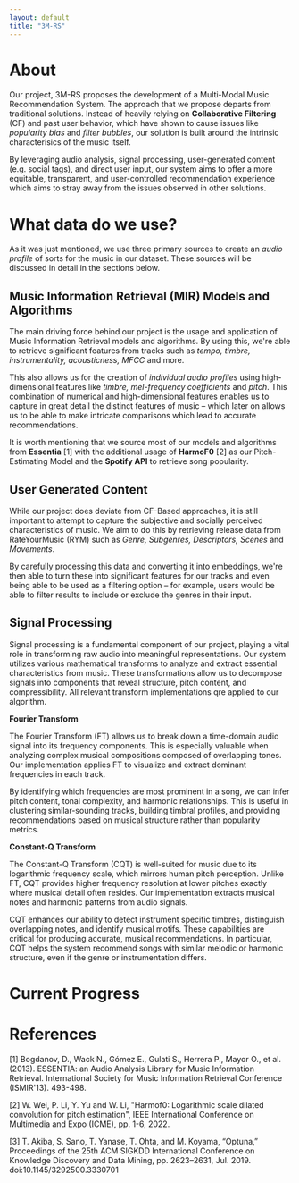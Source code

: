 ```yaml
---
layout: default
title: "3M-RS"
---
```


# About
Our project, 3M-RS proposes the development of a Multi-Modal Music Recommendation System. The approach
that we propose departs from traditional solutions. Instead of heavily relying on **Collaborative Filtering** (CF)
and past user behavior, which have shown to cause issues like _popularity bias_ and _filter bubbles_,
our solution is built around the intrinsic characterisics of the music itself.

By leveraging audio analysis, signal processing, user-generated content (e.g. social tags), and
direct user input, our system aims to offer a more equitable, transparent, and user-controlled recommendation
experience which aims to stray away from the issues observed in other solutions.


# What data do we use?
As it was just mentioned, we use three primary sources to create an _audio profile_ of sorts for
the music in our dataset. These sources will be discussed in detail in the sections below.


## Music Information Retrieval (MIR) Models and Algorithms
The main driving force behind our project is the usage and application of Music Information Retrieval
models and algorithms. By using this, we're able to retrieve significant features from tracks such as
_tempo, timbre, instrumentality, acousticness, MFCC_ and more.

This also allows us for the creation of _individual audio profiles_ using high-dimensional features like
_timbre, mel-frequency coefficients_ and _pitch_. This combination of numerical and high-dimensional features
enables us to capture in great detail the distinct features of music – which later on allows us to be
able to make intricate comparisons which lead to accurate recommendations.

It is worth mentioning that we source most of our models and algorithms from **Essentia** \[1] with the additional
usage of **HarmoF0** \[2] as our Pitch-Estimating Model and the **Spotify API** to retrieve song popularity.


## User Generated Content
While our project does deviate from CF-Based approaches, it is still important to attempt to capture
the subjective and socially perceived characteristics of music. We aim to do this by retrieving
release data from RateYourMusic (RYM) such as _Genre, Subgenres, Descriptors, Scenes_ and _Movements_.

By carefully processing this data and converting it into embeddings, we're then able to turn these into
significant features for our tracks and even being able to be used as a filtering option – for example,
users would be able to filter results to include or exclude the genres in their input.


## Signal Processing

Signal processing is a fundamental component of our project, playing a vital role in transforming raw audio into meaningful representations. Our system utilizes various mathematical transforms to analyze and extract essential characteristics from music. These transformations allow us to decompose signals into components that reveal structure, pitch content, and compressibility. All relevant transform implementations qre applied to our algorithm.

**Fourier Transform**

The Fourier Transform (FT) allows us to break down a time-domain audio signal into its frequency components. This is especially valuable when analyzing complex musical compositions composed of overlapping tones. Our implementation applies FT to visualize and extract dominant frequencies in each track.

By identifying which frequencies are most prominent in a song, we can infer pitch content, tonal complexity, and harmonic relationships. This is useful in clustering similar-sounding tracks, building timbral profiles, and providing recommendations based on musical structure rather than popularity metrics.

**Constant-Q Transform**

The Constant-Q Transform (CQT) is well-suited for music due to its logarithmic frequency scale, which mirrors human pitch perception. Unlike FT, CQT provides higher frequency resolution at lower pitches exactly where musical detail often resides. Our implementation extracts musical notes and harmonic patterns from audio signals.

CQT enhances our ability to detect instrument specific timbres, distinguish overlapping notes, and identify musical motifs. These capabilities are critical for producing accurate, musical recommendations. In particular, CQT helps the system recommend songs with similar melodic or harmonic structure, even if the genre or instrumentation differs.



# Current Progress


#


# References
\[1] Bogdanov, D., Wack N., Gómez E., Gulati S., Herrera P., Mayor O., et al. (2013). ESSENTIA: an Audio Analysis Library for Music Information Retrieval. International Society for Music Information Retrieval Conference (ISMIR'13). 493-498.

\[2] W. Wei, P. Li, Y. Yu and W. Li, "Harmof0: Logarithmic scale dilated convolution for pitch estimation", IEEE International Conference on Multimedia and Expo (ICME), pp. 1-6, 2022.

\[3] T. Akiba, S. Sano, T. Yanase, T. Ohta, and M. Koyama, “Optuna,” Proceedings of the 25th ACM SIGKDD International Conference on Knowledge Discovery and Data Mining, pp. 2623–2631, Jul. 2019. doi:10.1145/3292500.3330701